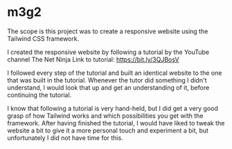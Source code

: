 # m3g2

The scope is this project was to create a responsive website using the Tailwind CSS framework.

I created the responsive website by following a tutorial by the YouTube channel The Net Ninja
Link to tutorial: https://bit.ly/3QJBosV

I followed every step of the tutorial and built an identical website to the one that was built in the tutorial.
Whenever the tutor did something I didn't understand, I would look that up and get an understanding of it, before continuing the tutorial.

I know that following a tutorial is very hand-held, but I did get a very good grasp of how Tailwind works and which possibilities you get with the framework.
After having finished the tutorial, I would have liked to tweak the website a bit to give it a more personal touch and experiment a bit, but unfortunately I did not have time for this.